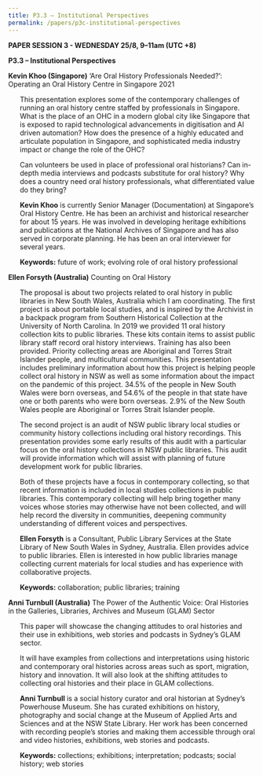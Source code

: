 ```yaml
---
title: P3.3 – Institutional Perspectives
permalink: /papers/p3c-institutional-perspectives
---
```

<b>PAPER SESSION 3 - WEDNESDAY 25/8, 9–11am (UTC +8)</b>
	
<b>P3.3 – Institutional Perspectives

Kevin Khoo (Singapore)</b> ‘Are Oral History Professionals Needed?’: Operating an Oral History Centre in Singapore 2021

<ul>This presentation explores some of the contemporary challenges of running an oral history centre staffed by professionals in Singapore. What is the place of an OHC in a modern global city like Singapore that is exposed to rapid technological advancements in digitisation and AI driven automation? How does the presence of a highly educated and articulate population in Singapore, and sophisticated media industry impact or change the role of the OHC?</ul>

<ul>Can volunteers be used in place of professional oral historians? Can in-depth media interviews and podcasts substitute for oral history? Why does a country need oral history professionals, what differentiated value do they bring?</ul>

<ul><b>Kevin Khoo</b> is currently Senior Manager (Documentation) at Singapore’s Oral History Centre. He has been an archivist and historical researcher for about 15 years. He was involved in developing heritage exhibitions and publications at the National Archives of Singapore and has also served in corporate planning. He has been an oral interviewer for several years.</ul>

<ul><b>Keywords:</b> future of work; evolving role of oral history professional</ul>

<b>Ellen Forsyth (Australia)</b> Counting on Oral History

<ul>The proposal is about two projects related to oral history in public libraries in New South Wales, Australia which I am coordinating. The first project is about portable local studies, and is inspired by the Archivist in a backpack program from Southern Historical Collection at the University of North Carolina.  In 2019 we provided 11 oral history collection kits to public libraries.  These kits contain items to assist public library staff record oral history interviews. Training has also been provided. Priority collecting areas are Aboriginal and Torres Strait Islander people, and multicultural communities. This presentation includes preliminary information about how this project is helping people collect oral history in NSW as well as some information about the impact on the pandemic of this project. 34.5% of the people in New South Wales were born overseas, and 54.6% of the people in that state have one or both parents who were born overseas. 2.9% of the New South Wales people are Aboriginal or Torres Strait Islander people. </ul>

<ul>The second project is an audit of NSW public library local studies or community history collections including oral history recordings.  This presentation provides some early results of this audit with a particular focus on the oral history collections in NSW public libraries. This audit will provide information which will assist with planning of future development work for public libraries.</ul>

<ul>Both of these projects have a focus in contemporary collecting, so that recent information is included in local studies collections in public libraries. This contemporary collecting will help bring together many voices whose stories may otherwise have not been collected, and will help record the diversity in communities, deepening community understanding of different voices and perspectives.</ul>

<ul><b>Ellen Forsyth</b> is a Consultant, Public Library Services at the State Library of New South Wales in Sydney, Australia. Ellen provides advice to public libraries. Ellen is interested in how public libraries manage collecting current materials for local studies and has experience with collaborative projects.</ul>

<ul><b>Keywords:</b> collaboration; public libraries; training</ul>

<b>Anni Turnbull (Australia)</b> The Power of the Authentic Voice: Oral Histories in the Galleries, Libraries, Archives and Museum (GLAM) Sector

<ul>This paper will showcase the changing attitudes to oral histories and their use in exhibitions, web stories and podcasts in Sydney’s GLAM sector.</ul> 

<ul>It will have examples from collections and interpretations using historic and contemporary oral histories across areas such as sport, migration, history and innovation. It will also look at the shifting attitudes to collecting oral histories and their place in GLAM collections.</ul>

<ul><b>Anni Turnbull</b> is a social history curator and oral historian at Sydney’s Powerhouse Museum. She has curated exhibitions on history, photography and social change at the Museum of Applied Arts and Sciences and at the NSW State Library.  Her work has been concerned with recording people’s stories and making them accessible through oral and video histories, exhibitions, web stories and podcasts.</ul>

<ul><b>Keywords:</b> collections; exhibitions; interpretation; podcasts; social history; web stories</ul>